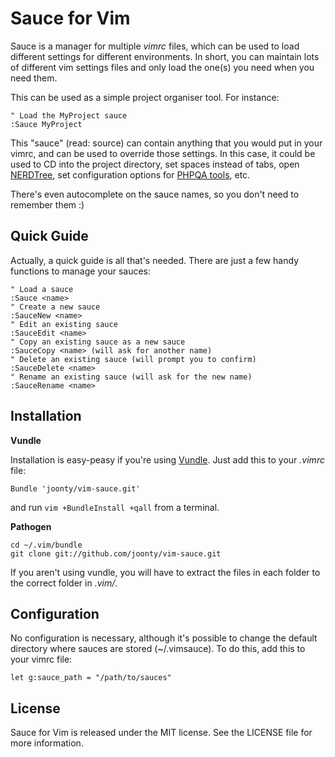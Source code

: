 # Sauce for Vim

Sauce is a manager for multiple *vimrc* files, which can be used to load different settings for different environments. In short, you can maintain lots of different vim settings files and only load the one(s) you need when you need them.

This can be used as a simple project organiser tool. For instance:

```vim
" Load the MyProject sauce
:Sauce MyProject
```

This "sauce" (read: source) can contain anything that you would put in your vimrc, and can be used to override those settings. In this case, it could be used to CD into the project directory, set spaces instead of tabs, open [NERDTree][1], set configuration options for [PHPQA tools][2], etc.

There's even autocomplete on the sauce names, so you don't need to remember them :)

## Quick Guide

Actually, a quick guide is all that's needed. There are just a few handy functions to manage your sauces:

```vim
" Load a sauce
:Sauce <name>
" Create a new sauce
:SauceNew <name>
" Edit an existing sauce
:SauceEdit <name>
" Copy an existing sauce as a new sauce
:SauceCopy <name> (will ask for another name)
" Delete an existing sauce (will prompt you to confirm)
:SauceDelete <name>
" Rename an existing sauce (will ask for the new name)
:SauceRename <name>
```

## Installation

**Vundle**

Installation is easy-peasy if you're using [Vundle][3]. Just add this to your *.vimrc* file:

```vim
Bundle 'joonty/vim-sauce.git'
```
and run `vim +BundleInstall +qall` from a terminal.

**Pathogen**

```vim
cd ~/.vim/bundle
git clone git://github.com/joonty/vim-sauce.git
```

If you aren't using vundle, you will have to extract the files in each folder to the correct folder in *.vim/*.

## Configuration

No configuration is necessary, although it's possible to change the default directory where sauces are stored (~/.vimsauce). To do this, add this to your vimrc file:

```vim
let g:sauce_path = "/path/to/sauces"
```

## License

Sauce for Vim is released under the MIT license. See the LICENSE file for more information.

[1]: http://www.vim.org/scripts/script.php?script_id=1658
[2]: https://github.com/joonty/vim-phpqa
[3]: https://github.com/gmarik/vundle
